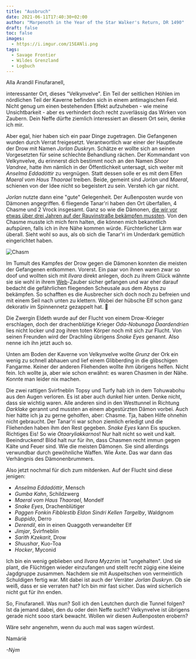```yaml
---
title: "Ausbruch"
date: 2021-06-11T17:40:30+02:00
author: "Marpenoth in the Year of the Star Walker's Return, DR 1490"
draft: false
toc: false
images:
  - https://i.imgur.com/15EANli.png
tags: 
  - Savage Frontier
  - Wildes Grenzland
  - Logbuch
---
```


Alla Arandil Finufaranell,

interessanter Ort, dieses "Velkynvelve". Ein Teil der seitlichen Höhlen im nördlichen Teil der Kaverne befinden sich in einem antimagischen Feld. Nicht genug um einen bestehenden Effekt aufzuheben - wie meine Unsichtbarkeit - aber es verhindert doch recht zuverlässig das Wirken von Zaubern. Dein Neffe dürfte ziemlich interessiert an diesem Ort sein, denke ich mir.

Aber egal, hier haben sich ein paar Dinge zugetragen. Die Gefangenen wurden durch Verrat freigesetzt. Verantwortlich war einer der Hauptleute der Drow mit Namen _Jorlan Duskryn_. Schätze er wollte sich an seinen Vorgesetzten für seine schlechte Behandlung rächen. Der Kommandant von Velkynvelve, du erinnerst dich bestimmt noch an den Namen _Shoor Vandree_, hatte ihm nämlich in der Öffentlichkeit untersagt, sich weiter mit _Anselma Eddadóttir_ zu vergnügen. Statt dessen solle er es mit dem Elfen _Maeral vom Haus Thaorael_ treiben. Beide, gemeint sind _Jorlan_ und _Maeral_, schienen von der Idee nicht so begeistert zu sein. Versteh ich gar nicht.

_Jorlan_ nutzte dann eine "gute" Gelegenheit. Der Außenposten wurde von Dämonen angegriffen. 6 fliegende Tanar'ri haben den Ort überfallen, 4 Chasme und 2 Vrock insgesamt. Ganz so wie die Dämonen, [die wir vor etwas über drei Jahren auf der Rauvinstraße bekämpfen mussten](https://pifco.org/posts/briefe-von-finufaranell-5/). Von den Chasme musste ich mich fern halten, die können mich bekanntlich aufspüren, falls ich in ihre Nähe kommen würde. Fürchterlicher Lärm war überall. Sieht wohl so aus, als ob sich die Tanar'ri im Underdark gemütlich eingerichtet haben.

![Chasm](https://i.imgur.com/QiY4PZd.png)

Im Tumult des Kampfes der Drow gegen die Dämonen konnten die meisten der Gefangenen entkommen. Vorerst. Ein paar von ihnen waren zwar so doof und wollten sich mit _Ilvara_ direkt anlegen, doch zu ihrem Glück wähnte sie sie wohl in ihrem [Web](https://www.dndbeyond.com/spells/web)-Zauber sicher gefangen und war eher darauf bedacht die gefährlichen fliegenden Scheusale aus dem Abyss zu bekämpfen. So schafften es die Ausbrecher sich doch noch zu befreien und mit einem Seil nach unten zu klettern. Wobei der hübsche Elf schon ganz dekorativ im Spinnennetz gezappelt hat. 💜

Die Zwergin Eldeth wurde auf der Flucht von einem Drow-Krieger erschlagen, doch der drachenblütige Krieger _Oda-Nobunaga Daardendrien_ lies nicht locker und zog ihren toten Körper noch mit sich zur Flucht. Von seinen Freunden wird der Drachling übrigens _Snake Eyes_ genannt. Also nenne ich ihn jetzt auch so.

Unten am Boden der Kaverne von Velkynvelve wollte _Grunz_ der Ork ein wenig zu schnell abhauen und lief einem Glibberding in die glibschigen Fangarme. Keiner der anderen Fliehenden wollte ihm übrigens helfen. Nicht fein. Ich wollte ja, aber wie schon erwähnt: es waren Chasmen in der Nähe. Konnte man leider nix machen.

Die zwei rattigen Svirfneblin Topsy und Turfy hab ich in dem Tohuwabohu aus den Augen verloren. Es ist aber auch dunkel hier unten. Denke nicht, dass sie wichtig waren. Alle anderen sind in den Westtunnel in Richtung _Darklake_ gerannt und mussten an einem abgestürzten Dämon vorbei. Auch hier hätte ich ja zu gerne geholfen, aber: Chasme. Tja, haben Hilfe ohnehin nicht gebraucht. Der Tanar'ri war schon ziemlich erledigt und die Fliehenden haben ihm den Rest gegeben. _Snake Eyes_ kann Eis spucken. Richtiges Eis! So wie _Otaaryliakkarnos_! Nur halt nicht so weit und kalt. Beeindruckend! Blöd halt nur für ihn, dass Chasmen recht immun gegen Kälte und Feuer sind. Wie die meisten Dämonen. Sie sind allerdings verwundbar durch gewöhnliche Waffen. Wie Äxte. Das war dann das Verhängnis des Dämonenbrummers.

Also jetzt nochmal für dich zum mitdenken. Auf der Flucht sind diese jenigen: 

* _Anselma Eddadóttir_, Mensch
* _Gumba Kahn_, Schildzwerg
* _Maeral vom Haus Thaorael_, Mondelf
* _Snake Eyes_, Drachenblütiger
* _Paggen Fonkin Fibblestib Eldon Sindri Kellen Targelby_, Waldgnom
* _Buppido_, Derro
* _Derendil_, ein in einen Quaggoth verwandelter Elf
* _Jimjar_, Svirfneblin
* _Sarith Kzekarit_, Drow
* _Shuushar_, Kuo-Toa
* _Hocker_, Myconid

Ich bin ein wenig geblieben und _Ilvara Myzzrim_ ist "ungehalten". Und sie plant, die Flüchtigen wieder einzufangen und stellt recht zügig eine kleine Jagdgruppe zusammen. Nachdem sie mit Auspeitschen von vermeintlich Schuldigen fertig war. Mit dabei ist auch der Verräter _Jorlan Duskryn_. Ob sie weiß, dass er sie verraten hat? Ich bin mir fast sicher. Das wird sicherlich nicht gut für ihn enden.

So, Finufaranell. Was nun? Soll ich den Leutchen durch die Tunnel folgen? Ist da jemand dabei, den du oder dein Neffe sucht? Velkynvelve ist übrigens gerade nicht sooo stark bewacht. Wollen wir diesen Außenposten erobern?

Wäre sehr angenehm, wenn du auch mal was sagen würdest.

Namárië

_-Ným_
